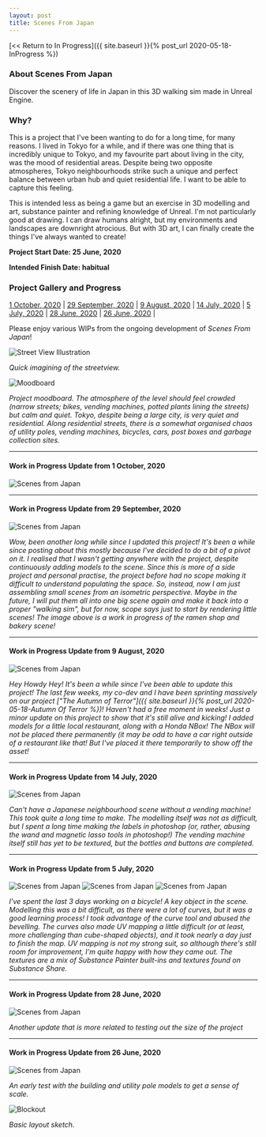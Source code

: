 ```yaml
---
layout: post
title: Scenes From Japan
---
```



[<< Return to In Progress]({{ site.baseurl }}{% post_url 2020-05-18-InProgress %})

### **About Scenes From Japan**
Discover the scenery of life in Japan in this 3D walking sim made in Unreal Engine.  


### **Why?**
This is a project that I've been wanting to do for a long time, for many reasons. 
I lived in Tokyo for a while, and if there was one thing that is incredibly unique to Tokyo, and my favourite part about living in the city, was the mood of residential areas. Despite being two opposite atmospheres, Tokyo neighbourhoods strike such a unique and perfect balance between urban hub and quiet residential life. I want to be able to capture this feeling.

This is intended less as being a game but an exercise in 3D modelling and art, substance painter and refining knowledge of Unreal. I'm not particularly good at drawing. I can draw humans alright, but my environments and landscapes are downright atrocious. But with 3D art, I can finally create the things I've always wanted to create! 

**Project Start Date: 25 June, 2020**

**Intended Finish Date: habitual** 


### **Project Gallery and Progress**
[1 October, 2020](#work-in-progress-update-from-1-october-2020)	|	[29 September, 2020](#work-in-progress-update-from-29-september-2020)	|	[9 August, 2020](#work-in-progress-update-from-9-august-2020)	|	[14 July, 2020](#work-in-progress-update-from-14-july-2020)	|	[5 July, 2020](#work-in-progress-update-from-5-july-2020)	|	[28 June, 2020](#work-in-progress-update-from-28-june-2020)	|	[26 June, 2020](#work-in-progress-update-from-26-june-2020)	|

Please enjoy various WIPs from the ongoing development of _Scenes From Japan_!

![Street View Illustration](/assets/artwork/MyGames/ScenesFromJapan/Plan1.jpg)

_Quick imagining of the streetview._


![Moodboard](/assets/artwork/MyGames/ScenesFromJapan/Moodboard.jpg)

_Project moodboard. The atmosphere of the level should feel crowded (narrow streets; bikes, vending machines, potted plants lining the streets) but calm and quiet. Tokyo, despite being a large city, is very quiet and residential. Along residential streets, there is a somewhat organised chaos of utility poles, vending machines, bicycles, cars, post boxes and garbage collection sites._


_______________________________________________________________________________________________________


#### Work in Progress Update from 1 October, 2020
![Scenes from Japan](/assets/artwork/MyGames/ScenesFromJapan/Isometric_FoodShopsWIP2.png)


_______________________________________________________________________________________________________


#### Work in Progress Update from 29 September, 2020
![Scenes from Japan](/assets/artwork/MyGames/ScenesFromJapan/Isometric_FoodShops.png)

_Wow, been another long while since I updated this project! It's been a while since posting about this mostly because I've decided to do a bit of a pivot on it. I realised that I wasn't getting anywhere with the project, despite continuously adding models to the scene. Since this is more of a side project and personal practise, the project before had no scope making it difficult to understand populating the space. So, instead, now I am just assembling small scenes from an isometric perspective. Maybe in the future, I will put them all into one big scene again and make it back into a proper "walking sim", but for now, scope says just to start by rendering little scenes! The image above is a work in progress of the ramen shop and bakery scene!_

_______________________________________________________________________________________________________


#### Work in Progress Update from 9 August, 2020
![Scenes from Japan](/assets/artwork/MyGames/ScenesFromJapan/ScenesFromJapan_WIP_2020_Aug9.jpg)

_Hey Howdy Hey! It's been a while since I've been able to update this project! The last few weeks, my co-dev and I have been sprinting massively on our project ["The Autumn of Terror"]({{ site.baseurl }}{% post_url 2020-05-18-Autumn Of Terror %})! Haven't had a free moment in weeks! Just a minor update on this project to show that it's still alive and kicking! I added models for a little local restaurant, along with a Honda NBox! The NBox will not be placed there permanently (it may be odd to have a car right outside of a restaurant like that! But I've placed it there temporarily to show off the asset!_

_______________________________________________________________________________________________________


#### Work in Progress Update from 14 July, 2020
![Scenes from Japan](/assets/artwork/MyGames/ScenesFromJapan/ScenesFromJapan_WIP_2020_Jul13.jpg)

_Can't have a Japanese neighbourhood scene without a vending machine! This took quite a long time to make. The modelling itself was not as difficult, but I spent a long time making the labels in photoshop (or, rather, abusing the wand and magnetic lasso tools in photoshop!) The vending machine itself still has yet to be textured, but the bottles and buttons are completed._

_______________________________________________________________________________________________________


#### Work in Progress Update from 5 July, 2020
![Scenes from Japan](/assets/artwork/MyGames/ScenesFromJapan/ScenesFromJapan_WIP_2020_Jul5.jpg)
![Scenes from Japan](/assets/artwork/MyGames/ScenesFromJapan/ScenesFromJapan_WIP_2020_Jul5_2.jpg)
![Scenes from Japan](/assets/artwork/MyGames/ScenesFromJapan/ScenesFromJapan_WIP_2020_Jul5_3.jpg)

_I've spent the last 3 days working on a bicycle! A key object in the scene. Modelling this was a bit difficult, as there were a lot of curves, but it was a good learning process! I took advantage of the curve tool and abused the bevelling. The curves also made UV mapping a little difficult (or at least, more challenging than cube-shaped objects), and it took nearly a day just to finish the map. UV mapping is not my strong suit, so although there's still room for improvement, I'm quite happy with how they came out. The textures are a mix of Substance Painter built-ins and textures found on Substance Share._

_______________________________________________________________________________________________________


#### Work in Progress Update from 28 June, 2020
![Scenes from Japan](/assets/artwork/MyGames/ScenesFromJapan/ScenesFromJapan_WIP2.jpg)

_Another update that is more related to testing out the size of the project_ 

_______________________________________________________________________________________________________


#### Work in Progress Update from 26 June, 2020

![Scenes from Japan](/assets/artwork/MyGames/ScenesFromJapan/ScenesFromJapan_WIP1.jpg)

_An early test with the building and utility pole models to get a sense of scale._

![Blockout](/assets/artwork/MyGames/ScenesFromJapan/NeighbourhoodBlockout.jpg)

_Basic layout sketch._